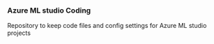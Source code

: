 ### Azure ML studio Coding
Repository to keep code files and config settings for Azure ML studio projects
